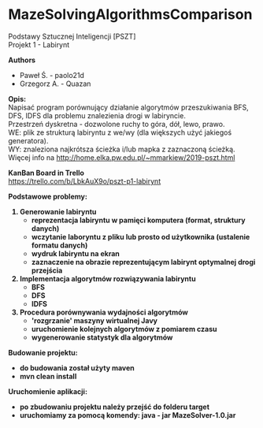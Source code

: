 # MazeSolvingAlgorithmsComparison
Podstawy Sztucznej Inteligencji [PSZT]<br/>
Projekt 1 - Labirynt<br/>

<b>Authors</b><br/>
- Paweł Ś. - paolo21d
- Grzegorz A. - Quazan


<b>Opis:</b><br>
Napisać program porównujący działanie algorytmów przeszukiwania BFS, DFS, IDFS dla problemu znalezienia drogi w labiryncie.<br/>
Przestrzeń dyskretna - dozwolone ruchy to góra, dół, lewo, prawo.<br/>
WE: plik ze strukturą labiryntu z we/wy (dla większych użyć jakiegoś generatora).<br/> 
WY: znaleziona najkrótsza ścieżka i/lub mapka z zaznaczoną ścieżką.<br/>
Więcej info na http://home.elka.pw.edu.pl/~mmarkiew/2019-pszt.html

<b>KanBan Board in Trello</b><br>
https://trello.com/b/LbkAuX9o/pszt-p1-labirynt

<b>Podstawowe problemy:<b>
1) Generowanie labiryntu
    - reprezentacja labiryntu w pamięci komputera (format, struktury danych)
    - wczytanie laboryntu z pliku lub prosto od użytkownika (ustalenie formatu danych)
    - wydruk labiryntu na ekran
    - zaznaczenie na obrazie reprezentującym labirynt optymalnej drogi przejścia
2) Implementacja algorytmów rozwiązywania labiryntu
    - BFS
    - DFS
    - IDFS
3) Procedura porównywania wydajności algorytmów 
    - 'rozgrzanie' maszyny wirtualnej Javy
    - uruchomienie kolejnych algorytmów z pomiarem czasu
    - wygenerowanie statystyk dla algorytmów
    
<b>Budowanie projektu:<b>
- do budowania został użyty maven
- mvn clean install

<b>Uruchomienie aplikacji:<b><br/>
- po zbudowaniu projektu należy przejść do folderu target
- uruchomiamy za pomocą komendy: java - jar MazeSolver-1.0.jar